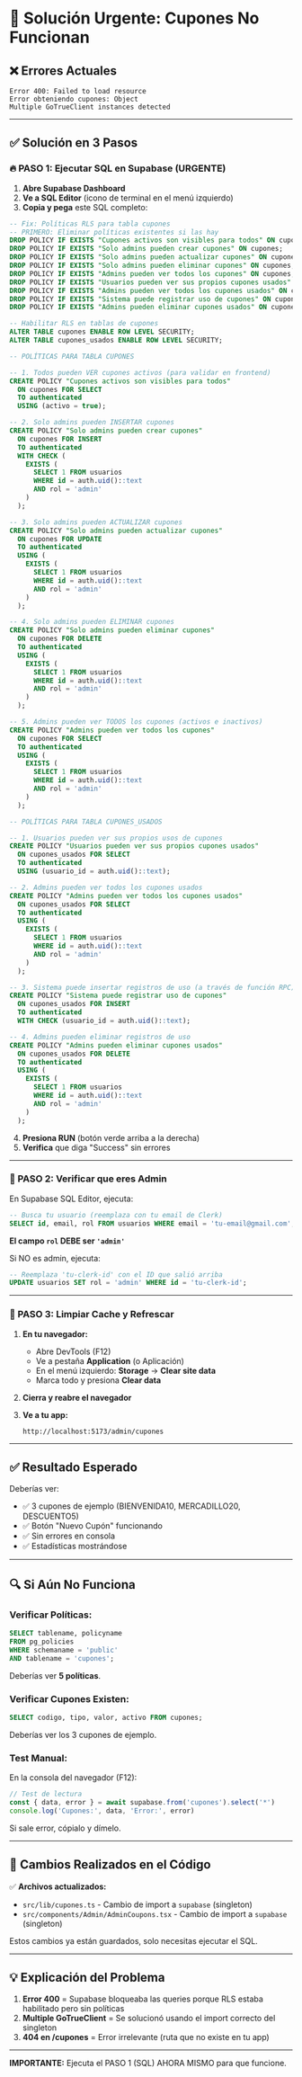 # 🚨 Solución Urgente: Cupones No Funcionan

## ❌ Errores Actuales

```
Error 400: Failed to load resource
Error obteniendo cupones: Object
Multiple GoTrueClient instances detected
```

---

## ✅ Solución en 3 Pasos

### 🔥 PASO 1: Ejecutar SQL en Supabase (URGENTE)

1. **Abre Supabase Dashboard**
2. **Ve a SQL Editor** (icono de terminal en el menú izquierdo)
3. **Copia y pega** este SQL completo:

```sql
-- Fix: Políticas RLS para tabla cupones
-- PRIMERO: Eliminar políticas existentes si las hay
DROP POLICY IF EXISTS "Cupones activos son visibles para todos" ON cupones;
DROP POLICY IF EXISTS "Solo admins pueden crear cupones" ON cupones;
DROP POLICY IF EXISTS "Solo admins pueden actualizar cupones" ON cupones;
DROP POLICY IF EXISTS "Solo admins pueden eliminar cupones" ON cupones;
DROP POLICY IF EXISTS "Admins pueden ver todos los cupones" ON cupones;
DROP POLICY IF EXISTS "Usuarios pueden ver sus propios cupones usados" ON cupones_usados;
DROP POLICY IF EXISTS "Admins pueden ver todos los cupones usados" ON cupones_usados;
DROP POLICY IF EXISTS "Sistema puede registrar uso de cupones" ON cupones_usados;
DROP POLICY IF EXISTS "Admins pueden eliminar cupones usados" ON cupones_usados;

-- Habilitar RLS en tablas de cupones
ALTER TABLE cupones ENABLE ROW LEVEL SECURITY;
ALTER TABLE cupones_usados ENABLE ROW LEVEL SECURITY;

-- POLÍTICAS PARA TABLA CUPONES

-- 1. Todos pueden VER cupones activos (para validar en frontend)
CREATE POLICY "Cupones activos son visibles para todos"
  ON cupones FOR SELECT
  TO authenticated
  USING (activo = true);

-- 2. Solo admins pueden INSERTAR cupones
CREATE POLICY "Solo admins pueden crear cupones"
  ON cupones FOR INSERT
  TO authenticated
  WITH CHECK (
    EXISTS (
      SELECT 1 FROM usuarios
      WHERE id = auth.uid()::text
      AND rol = 'admin'
    )
  );

-- 3. Solo admins pueden ACTUALIZAR cupones
CREATE POLICY "Solo admins pueden actualizar cupones"
  ON cupones FOR UPDATE
  TO authenticated
  USING (
    EXISTS (
      SELECT 1 FROM usuarios
      WHERE id = auth.uid()::text
      AND rol = 'admin'
    )
  );

-- 4. Solo admins pueden ELIMINAR cupones
CREATE POLICY "Solo admins pueden eliminar cupones"
  ON cupones FOR DELETE
  TO authenticated
  USING (
    EXISTS (
      SELECT 1 FROM usuarios
      WHERE id = auth.uid()::text
      AND rol = 'admin'
    )
  );

-- 5. Admins pueden ver TODOS los cupones (activos e inactivos)
CREATE POLICY "Admins pueden ver todos los cupones"
  ON cupones FOR SELECT
  TO authenticated
  USING (
    EXISTS (
      SELECT 1 FROM usuarios
      WHERE id = auth.uid()::text
      AND rol = 'admin'
    )
  );

-- POLÍTICAS PARA TABLA CUPONES_USADOS

-- 1. Usuarios pueden ver sus propios usos de cupones
CREATE POLICY "Usuarios pueden ver sus propios cupones usados"
  ON cupones_usados FOR SELECT
  TO authenticated
  USING (usuario_id = auth.uid()::text);

-- 2. Admins pueden ver todos los cupones usados
CREATE POLICY "Admins pueden ver todos los cupones usados"
  ON cupones_usados FOR SELECT
  TO authenticated
  USING (
    EXISTS (
      SELECT 1 FROM usuarios
      WHERE id = auth.uid()::text
      AND rol = 'admin'
    )
  );

-- 3. Sistema puede insertar registros de uso (a través de función RPC)
CREATE POLICY "Sistema puede registrar uso de cupones"
  ON cupones_usados FOR INSERT
  TO authenticated
  WITH CHECK (usuario_id = auth.uid()::text);

-- 4. Admins pueden eliminar registros de uso
CREATE POLICY "Admins pueden eliminar cupones usados"
  ON cupones_usados FOR DELETE
  TO authenticated
  USING (
    EXISTS (
      SELECT 1 FROM usuarios
      WHERE id = auth.uid()::text
      AND rol = 'admin'
    )
  );
```

4. **Presiona RUN** (botón verde arriba a la derecha)
5. **Verifica** que diga "Success" sin errores

---

### 🔧 PASO 2: Verificar que eres Admin

En Supabase SQL Editor, ejecuta:

```sql
-- Busca tu usuario (reemplaza con tu email de Clerk)
SELECT id, email, rol FROM usuarios WHERE email = 'tu-email@gmail.com';
```

**El campo `rol` DEBE ser `'admin'`**

Si NO es admin, ejecuta:

```sql
-- Reemplaza 'tu-clerk-id' con el ID que salió arriba
UPDATE usuarios SET rol = 'admin' WHERE id = 'tu-clerk-id';
```

---

### 🔄 PASO 3: Limpiar Cache y Refrescar

1. **En tu navegador:**
   - Abre DevTools (F12)
   - Ve a pestaña **Application** (o Aplicación)
   - En el menú izquierdo: **Storage** → **Clear site data**
   - Marca todo y presiona **Clear data**

2. **Cierra y reabre el navegador**

3. **Ve a tu app:**
   ```
   http://localhost:5173/admin/cupones
   ```

---

## ✅ Resultado Esperado

Deberías ver:

- ✅ 3 cupones de ejemplo (BIENVENIDA10, MERCADILLO20, DESCUENTO5)
- ✅ Botón "Nuevo Cupón" funcionando
- ✅ Sin errores en consola
- ✅ Estadísticas mostrándose

---

## 🔍 Si Aún No Funciona

### Verificar Políticas:

```sql
SELECT tablename, policyname 
FROM pg_policies 
WHERE schemaname = 'public' 
AND tablename = 'cupones';
```

Deberías ver **5 políticas**.

### Verificar Cupones Existen:

```sql
SELECT codigo, tipo, valor, activo FROM cupones;
```

Deberías ver los 3 cupones de ejemplo.

### Test Manual:

En la consola del navegador (F12):

```javascript
// Test de lectura
const { data, error } = await supabase.from('cupones').select('*')
console.log('Cupones:', data, 'Error:', error)
```

Si sale error, cópialo y dímelo.

---

## 📝 Cambios Realizados en el Código

✅ **Archivos actualizados:**
- `src/lib/cupones.ts` - Cambio de import a `supabase` (singleton)
- `src/components/Admin/AdminCoupons.tsx` - Cambio de import a `supabase` (singleton)

Estos cambios ya están guardados, solo necesitas ejecutar el SQL.

---

## 💡 Explicación del Problema

1. **Error 400** = Supabase bloqueaba las queries porque RLS estaba habilitado pero sin políticas
2. **Multiple GoTrueClient** = Se solucionó usando el import correcto del singleton
3. **404 en /cupones** = Error irrelevante (ruta que no existe en tu app)

---

**IMPORTANTE:** Ejecuta el PASO 1 (SQL) AHORA MISMO para que funcione.

